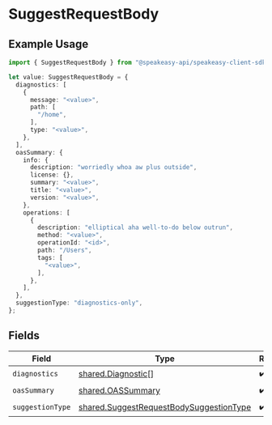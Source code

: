 # SuggestRequestBody

## Example Usage

```typescript
import { SuggestRequestBody } from "@speakeasy-api/speakeasy-client-sdk-typescript/sdk/models/shared";

let value: SuggestRequestBody = {
  diagnostics: [
    {
      message: "<value>",
      path: [
        "/home",
      ],
      type: "<value>",
    },
  ],
  oasSummary: {
    info: {
      description: "worriedly whoa aw plus outside",
      license: {},
      summary: "<value>",
      title: "<value>",
      version: "<value>",
    },
    operations: [
      {
        description: "elliptical aha well-to-do below outrun",
        method: "<value>",
        operationId: "<id>",
        path: "/Users",
        tags: [
          "<value>",
        ],
      },
    ],
  },
  suggestionType: "diagnostics-only",
};
```

## Fields

| Field                                                                                                     | Type                                                                                                      | Required                                                                                                  | Description                                                                                               |
| --------------------------------------------------------------------------------------------------------- | --------------------------------------------------------------------------------------------------------- | --------------------------------------------------------------------------------------------------------- | --------------------------------------------------------------------------------------------------------- |
| `diagnostics`                                                                                             | [shared.Diagnostic](../../../sdk/models/shared/diagnostic.md)[]                                           | :heavy_check_mark:                                                                                        | N/A                                                                                                       |
| `oasSummary`                                                                                              | [shared.OASSummary](../../../sdk/models/shared/oassummary.md)                                             | :heavy_check_mark:                                                                                        | N/A                                                                                                       |
| `suggestionType`                                                                                          | [shared.SuggestRequestBodySuggestionType](../../../sdk/models/shared/suggestrequestbodysuggestiontype.md) | :heavy_check_mark:                                                                                        | N/A                                                                                                       |
